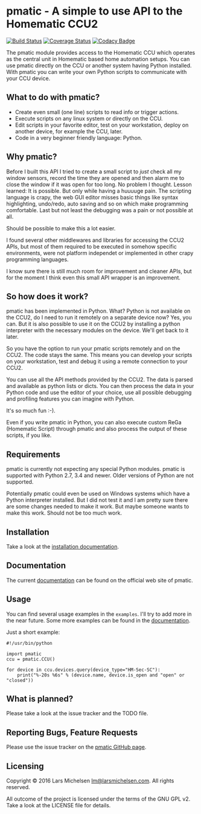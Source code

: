 # pmatic - A simple to use API to the Homematic CCU2

[![Build Status](https://travis-ci.org/LaMi-/pmatic.svg?branch=master)](https://travis-ci.org/LaMi-/pmatic)
[![Coverage Status](https://coveralls.io/repos/LaMi-/pmatic/badge.svg?branch=master&service=github)](https://coveralls.io/github/LaMi-/pmatic?branch=master)
[![Codacy Badge](https://api.codacy.com/project/badge/grade/0b6d7874a5e248a2af685761cccc131c)](https://www.codacy.com/app/lm/pmatic)

The pmatic module provides access to the Homematic CCU which operates as
the central unit in Homematic based home automation setups. You can use
pmatic directly on the CCU or another system having Python installed.
With pmatic you can write your own Python scripts to communicate with
your CCU device.

## What to do with pmatic?

* Create even small (one line) scripts to read info or trigger actions.
* Execute scripts on any linux system or directly on the CCU.
* Edit scripts in your favorite editor, test on your workstation,
  deploy on another device, for example the CCU, later.
* Code in a very beginner friendly language: Python.

## Why pmatic?

Before I built this API I tried to create a small script to *just* check
all my window sensors, record the time they are opened and then alarm
me to close the window if it was open for too long. No problem I thought.
Lesson learned: It is possible. But only while having a huuuuge pain.
The scripting language is crapy, the web GUI editor misses basic things
like syntax highlighting, undo/redo, auto saving and so on which make
programming comfortable. Last but not least the debugging was a pain
or not possible at all.

Should be possible to make this a lot easier.

I found several other middlewares and libraries for accessing the CCU2
APIs, but most of them required to be executed in somehow specific
environments, were not platform independet or implemented in other crapy
programming languages.

I know sure there is still much room for improvement and cleaner APIs,
but for the moment I think even this small API wrapper is an improvement.

## So how does it work?

pmatic has been implemented in Python. What? Python is not available on
the CCU2, do I need to run it remotely on a separate device now? Yes,
you can. But it is also possible to use it on the CCU2 by installing
a python interpreter with the necessary modules on the device. We'll
get back to it later.

So you have the option to run your pmatic scripts remotely and on the
CCU2. The code stays the same. This means you can develop your scripts
on your workstation, test and debug it using a remote connection to
your CCU2.

You can use all the API methods provided by the CCU2. The data is parsed
and available as python lists or dicts. You can then process the data
in your Python code and use the editor of your choice, use all possible
debugging and profiling features you can imagine with Python.

It's so much fun :-).

Even if you write pmatic in Python, you can also execute custom ReGa
(Homematic Script) through pmatic and also process the output of these
scripts, if you like.

## Requirements

pmatic is currently not expecting any special Python modules. pmatic is
supported with Python 2.7, 3.4 and newer. Older versions of Python are not
supported.

Potentially pmatic could even be used on Windows systems which have a
Python interpreter installed. But I did not test it and I am pretty sure
there are some changes needed to make it work. But maybe someone wants
to make this work. Should not be too much work.

## Installation

Take a look at the [installation documentation](http://pmatic.larsmichelsen.com/pmatic/doc/install.html).

## Documentation

The current [documentation](http://pmatic.larsmichelsen.com/pmatic/doc/index.html)
can be found on the official web site of pmatic.

## Usage

You can find several usage examples in the `examples`. I'll try to add more
in the near future. Some more examples can be found in the
[documentation](http://pmatic.larsmichelsen.com/pmatic/doc/basic_usage.html).

Just a short example:

```
#!/usr/bin/python

import pmatic
ccu = pmatic.CCU()

for device in ccu.devices.query(device_type="HM-Sec-SC"):
    print("%-20s %6s" % (device.name, device.is_open and "open" or "closed"))
```

## What is planned?

Please take a look at the issue tracker and the TODO file.

## Reporting Bugs, Feature Requests

Please use the issue tracker on the [pmatic GitHub page](http://pmatic.larsmichelsen.com/pmatic).

## Licensing

Copyright © 2016 Lars Michelsen <lm@larsmichelsen.com>. All rights reserved.

All outcome of the project is licensed under the terms of the GNU GPL v2.
Take a look at the LICENSE file for details.
